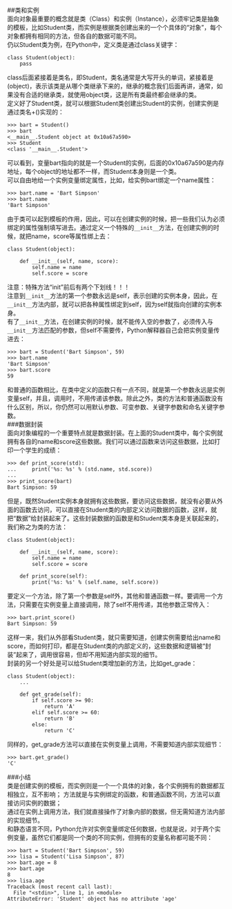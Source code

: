 ##类和实例  
面向对象最重要的概念就是类（Class）和实例（Instance），必须牢记类是抽象的模板，比如Student类，而实例是根据类创建出来的一个个具体的“对象”，每个对象都拥有相同的方法，但各自的数据可能不同。  
仍以Student类为例，在Python中，定义类是通过class关键字：

	class Student(object):
	    pass  
class后面紧接着是类名，即Student，类名通常是大写开头的单词，紧接着是(object)，表示该类是从哪个类继承下来的，继承的概念我们后面再讲，通常，如果没有合适的继承类，就使用object类，这是所有类最终都会继承的类。  
定义好了Student类，就可以根据Student类创建出Student的实例，创建实例是通过类名+()实现的：

	>>> bart = Student()
	>>> bart
	<__main__.Student object at 0x10a67a590>
	>>> Student
	<class '__main__.Student'>  
可以看到，变量bart指向的就是一个Student的实例，后面的0x10a67a590是内存地址，每个object的地址都不一样，而Student本身则是一个类。  
可以自由地给一个实例变量绑定属性，比如，给实例bart绑定一个name属性：

	>>> bart.name = 'Bart Simpson'
	>>> bart.name
	'Bart Simpson'  
由于类可以起到模板的作用，因此，可以在创建实例的时候，把一些我们认为必须绑定的属性强制填写进去。通过定义一个特殊的`__init__`方法，在创建实例的时候，就把name，score等属性绑上去：  

	class Student(object):
	
	    def __init__(self, name, score):
	        self.name = name
	        self.score = score  
注意：特殊方法“init”前后有两个下划线！！！  
注意到`__init__`方法的第一个参数永远是self，表示创建的实例本身，因此，在`__init__`方法内部，就可以把各种属性绑定到self，因为self就指向创建的实例本身。  
有了`__init__`方法，在创建实例的时候，就不能传入空的参数了，必须传入与`__init__`方法匹配的参数，但self不需要传，Python解释器自己会把实例变量传进去：  

	>>> bart = Student('Bart Simpson', 59)
	>>> bart.name
	'Bart Simpson'
	>>> bart.score
	59  
和普通的函数相比，在类中定义的函数只有一点不同，就是第一个参数永远是实例变量self，并且，调用时，不用传递该参数。除此之外，类的方法和普通函数没有什么区别，所以，你仍然可以用默认参数、可变参数、关键字参数和命名关键字参数。  
###数据封装  
面向对象编程的一个重要特点就是数据封装。在上面的Student类中，每个实例就拥有各自的name和score这些数据。我们可以通过函数来访问这些数据，比如打印一个学生的成绩：  

	>>> def print_score(std):
	...     print('%s: %s' % (std.name, std.score))
	...
	>>> print_score(bart)
	Bart Simpson: 59  
但是，既然Student实例本身就拥有这些数据，要访问这些数据，就没有必要从外面的函数去访问，可以直接在Student类的内部定义访问数据的函数，这样，就把“数据”给封装起来了。这些封装数据的函数是和Student类本身是关联起来的，我们称之为类的方法：  

	class Student(object):
	
	    def __init__(self, name, score):
	        self.name = name
	        self.score = score
	
	    def print_score(self):
	        print('%s: %s' % (self.name, self.score))  
要定义一个方法，除了第一个参数是self外，其他和普通函数一样。要调用一个方法，只需要在实例变量上直接调用，除了self不用传递，其他参数正常传入：  

	>>> bart.print_score()
	Bart Simpson: 59  
这样一来，我们从外部看Student类，就只需要知道，创建实例需要给出name和score，而如何打印，都是在Student类的内部定义的，这些数据和逻辑被“封装”起来了，调用很容易，但却不用知道内部实现的细节。  
封装的另一个好处是可以给Student类增加新的方法，比如get_grade：

	class Student(object):
	    ...
	
	    def get_grade(self):
	        if self.score >= 90:
	            return 'A'
	        elif self.score >= 60:
	            return 'B'
	        else:
	            return 'C'
同样的，get_grade方法可以直接在实例变量上调用，不需要知道内部实现细节：

	>>> bart.get_grade()
	'C'  
###小结  
类是创建实例的模板，而实例则是一个一个具体的对象，各个实例拥有的数据都互相独立，互不影响；
方法就是与实例绑定的函数，和普通函数不同，方法可以直接访问实例的数据；  
通过在实例上调用方法，我们就直接操作了对象内部的数据，但无需知道方法内部的实现细节。  
和静态语言不同，Python允许对实例变量绑定任何数据，也就是说，对于两个实例变量，虽然它们都是同一个类的不同实例，但拥有的变量名称都可能不同：  

	>>> bart = Student('Bart Simpson', 59)
	>>> lisa = Student('Lisa Simpson', 87)
	>>> bart.age = 8
	>>> bart.age
	8
	>>> lisa.age
	Traceback (most recent call last):
	  File "<stdin>", line 1, in <module>
	AttributeError: 'Student' object has no attribute 'age'  

